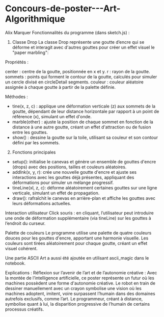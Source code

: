 # Concours-de-poster---Art-Algorithmique
Alix Marquer
Fonctionnalités du programme (dans sketch.js) : 
1. Classe Drop
La classe Drop représente une goutte d’encre qui se déforme et interagit avec d'autres gouttes pour créer un effet visuel le "paper marbling":

Propriétés :

center : centre de la goutte, positionnée en x et y.
r : rayon de la goutte.
sommets : points qui forment le contour de la goutte, calculés pour simuler un cercle divisé en circleDetail segments.
couleur : couleur aléatoire assignée à chaque goutte à partir de la palette définie.

Méthodes :

- tine(x, z, c) : applique une déformation verticale (z) aux sommets de la goutte, dépendant de leur distance horizontale par rapport à un point de référence (x), simulant un effet d'onde.
- marble(other) : ajuste la position de chaque sommet en fonction de la distance à une autre goutte, créant un effet d'attraction ou de fusion entre les gouttes.
- show() : dessine la goutte sur la toile, utilisant sa couleur et son contour défini par les sommets.

2. Fonctions principales
- setup(): initialise le canevas et génère un ensemble de gouttes d'encre (drops) avec des positions, tailles et couleurs aléatoires.
- addInk(x, y, r): crée une nouvelle goutte d'encre et ajuste ses interactions avec les gouttes déjà présentes, appliquant des déformations pour simuler un mélange progressif.
- tineLine(xl, z, c): déforme aléatoirement certaines gouttes sur une ligne verticale, simulant un effet de propagation.
- draw(): rafraîchit le canevas en arrière-plan et affiche les gouttes avec leurs déformations actuelles.

Interaction utilisateur
Click souris : en cliquant, l’utilisateur peut introduire une onde de déformation supplémentaire (via tineLine) sur les gouttes à l’endroit du curseur.

Palette de couleurs
Le programme utilise une palette de quatre couleurs douces pour les gouttes d'encre, apportant une harmonie visuelle. Les couleurs sont tirées aléatoirement pour chaque goutte, créant un effet visuel cohérent.

Une partie ASCII Art a aussi été ajoutée en utilisant ascii_magic dans le notebook.

Explications :
Réflexion sur l’avenir de l’art et de l’autonomie créative : Avec la montée de l’intelligence artificielle, ce poster représente un futur où les machines possèdent une forme d'autonomie créative. Le robot en train de dessiner manuellement avec un crayon symbolise une vision où les machines adoptent, imitent, voire surpassent l’humain dans des domaines autrefois exclusifs, comme l’art. Le programmeur, créant à distance, symbolise quant à lui, la disparition progressive de l’humain de certains processus créatifs.
